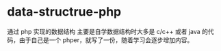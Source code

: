 # data-structrue-php
通过 php 实现的数据结构
主要是自学数据结构时大多是 c/c++ 或者 java 的代码，由于自己是一个 phper，就写了一份，随着学习会逐步增加内容。
